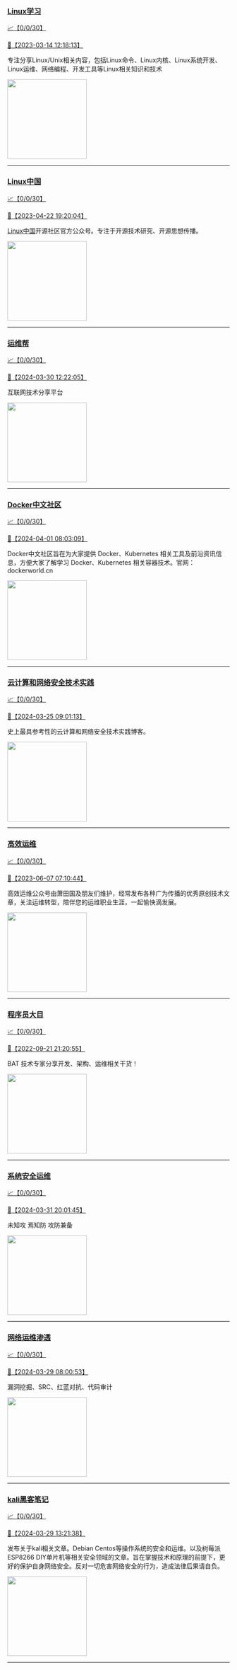 
### [Linux学习](http://wechat.doonsec.com/wechat_echarts/?biz=MzI4MDEwNzAzNg==)

[:chart_with_upwards_trend:【0/0/30】](http://wechat.doonsec.com/wechat_echarts/?biz=MzI4MDEwNzAzNg==)

[:camera_flash:【2023-03-14 12:18:13】](https://mp.weixin.qq.com/s?__biz=MzI4MDEwNzAzNg==&mid=2649460110&idx=2&sn=d76412a9e0687ffe50c359ea4332a1a2&chksm=f3a2acfdc4d525ebb2f44288f886f46ce16507e0305ee1fcc74cb305757dd68610e87f461665&scene=27#wechat_redirect)

专注分享Linux/Unix相关内容，包括Linux命令、Linux内核、Linux系统开发、Linux运维、网络编程、开发工具等Linux相关知识和技术

<img align="top" width="180" src="http://open.weixin.qq.com/qr/code?username=gh_cb990d3ccd5f" alt="" />

---


### [Linux中国](http://wechat.doonsec.com/wechat_echarts/?biz=MjM5NjQ4MjYwMQ==)

[:chart_with_upwards_trend:【0/0/30】](http://wechat.doonsec.com/wechat_echarts/?biz=MjM5NjQ4MjYwMQ==)

[:camera_flash:【2023-04-22 19:20:04】](https://mp.weixin.qq.com/s?__biz=MjM5NjQ4MjYwMQ==&mid=2664678930&idx=3&sn=e1cd00ae476511afb34f4785124fb41a&chksm=bdcffd548ab87442b492af73b3af4e275b5439bd53b739798b806ed6947ab03e47e8efbe9a59&scene=27#wechat_redirect)

[Linux中国](https://linux.cn/)开源社区官方公众号。专注于开源技术研究、开源思想传播。

<img align="top" width="180" src="http://open.weixin.qq.com/qr/code?username=gh_52ef55f8adfd" alt="" />

---


### [运维帮](http://wechat.doonsec.com/wechat_echarts/?biz=MzA3MzYwNjQ3NA==)

[:chart_with_upwards_trend:【0/0/30】](http://wechat.doonsec.com/wechat_echarts/?biz=MzA3MzYwNjQ3NA==)

[:camera_flash:【2024-03-30 12:22:05】](https://mp.weixin.qq.com/s?__biz=MzA3MzYwNjQ3NA==&mid=2651301318&idx=1&sn=029cd32ecd1ed1c33e212d891de7b69f&chksm=852f6094b039c5b9b524b4e9ac4d7d2cd4672710f545eb3079d7f8ebc39169f61df74849ccdf&scene=27&key=ecacf64676c8524d6191c9e1a6035d306887dfb9959ed059fb68a80a1573d8a96d32d61aed7d22b5afb981ad13d428254c369008c152174b633fa7f9a23d0cb2f26f688f9d2ab2400bf7a851edda767f6b28d5a26071c4a72548a27ef7dc10ddc8a1b9fef9ed9b4c4b248357d506cffd145f5278ea46eb5a1d5c6121b2f789fe&ascene=15&uin=MjM2NjMzNTUwNA%3D%3D&devicetype=Windows+10+x64&version=63060012&lang=zh_CN&session_us=gh_0fc477a2a8b1&countrycode=BJ&exportkey=n_ChQIAhIQA3mSYqs5TSW67u3yZErOwBLvAQIE97dBBAEAAAAAADdyEmjN9x4AAAAOpnltbLcz9gKNyK89dVj0lrVfRhuQZ%2F%2BOVeV0QDq8pym7gTLM2o6N6c5hyfOmKRLoUQfhoKAqeHKfLEI96qr2OSRiOdtlJZxbGwOOsGSjlLB30ueTCU6FXDa1Zx6Wdkqz81ZDD7CDPcYL7rRw9ZvCMsv8bj9SBWnJSYi69LVz7infzSdOj8JdO9i7dMQ51oVK%2FL%2FV506OSnUGkM0ZC5u90oQDdkrlUMblv55w9nRUGGARkI2TTImZHgmr8JdCDqXWu4fo14Bzw0ltFJFhjYIZ%2BaJU6ryVfq5H&acctmode=0&pass_ticket=oqAswFrjVXNDWEzRiiXAuIbyHCVieG43k53D3AFqLPJ2QehQhbR5UlO6O0CQgPuId%2FltKm5DzKK7Kg2BRbm2jA%3D%3D&wx_header=0&fontgear=2&scene=27#wechat_redirect)

互联网技术分享平台

<img align="top" width="180" src="http://open.weixin.qq.com/qr/code?username=gh_445a39329cd8" alt="" />

---


### [Docker中文社区](http://wechat.doonsec.com/wechat_echarts/?biz=MzI1NzI5NDM4Mw==)

[:chart_with_upwards_trend:【0/0/30】](http://wechat.doonsec.com/wechat_echarts/?biz=MzI1NzI5NDM4Mw==)

[:camera_flash:【2024-04-01 08:03:09】](https://mp.weixin.qq.com/s?__biz=MzI1NzI5NDM4Mw==&mid=2247497100&idx=1&sn=1b695d4c2fef74c0650699b8b6f3d84b&chksm=ebf531489c0100a8f7b0d905400f85cbc8e34e8c387cf15018fcca3051270a23ed29176d0622&scene=27&key=41f5361775a22fde384fca30d7edc205369ca06692a1a696e89c11aa4e6e4156c179665c5a94066c86811d1aa960bfef6199b4e799586265ef7b537075a6c2951cbc519435cd35c26a0f1c75bbd56e7398b541d6bc0b272afbd2b1bdb1274fad10a9e8223f40f1e0e1cefbb466c66d50abf4b23e3d30f4dc1c287334c27e817b&ascene=0&uin=MzgxODQ4MjMz&devicetype=Windows+10+x64&version=63090819&lang=zh_CN&countrycode=GY&exportkey=n_ChQIAhIQ2c9mkln%2BzxmOR0z1jz640hLgAQIE97dBBAEAAAAAAHYbONa1BaIAAAAOpnltbLcz9gKNyK89dVj0Im7t0PTvtriOc9aThBE6WpDhdUM3X1wgKXQKWiyfM5%2BaJ703Fvl4Uzq%2FnUNeNbwo%2B8hUPYLnAox1dqVfB2n1EGm21ymCG9sqbAOaxXoloTPhUF7HxcGAFQhzHxXJi9PIVNP%2B8fUDS2B6UpD4yzfT8TkcXaaugycPsXxM69y1GTmHqTr56hr0OaHSx9zp1Bmjk1u23mOqjVz75wy%2BKW%2FZBSFXqECz2ZVq6ngL1bvKvIHNzhH1hlNc4PrB&acctmode=0&pass_ticket=nhxQ%2B%2B0Bv5CQc%2F%2BkZufaC3hs7RU2PA%2FtjWUUu8Kp1%2BA2%2F371C73glwh11LvJS21psbO4Pxgzq7jUhL%2B1rq0qjQ%3D%3D&wx_header=1&scene=27#wechat_redirect)

Docker中文社区旨在为大家提供 Docker、Kubernetes 相关工具及前沿资讯信息，方便大家了解学习 Docker、Kubernetes 相关容器技术。官网：dockerworld.cn

<img align="top" width="180" src="http://open.weixin.qq.com/qr/code?username=gh_8620cb9f61a5" alt="" />

---


### [云计算和网络安全技术实践](http://wechat.doonsec.com/wechat_echarts/?biz=MzA3MjM5MDc2Nw==)

[:chart_with_upwards_trend:【0/0/30】](http://wechat.doonsec.com/wechat_echarts/?biz=MzA3MjM5MDc2Nw==)

[:camera_flash:【2024-03-25 09:01:13】](https://mp.weixin.qq.com/s?__biz=MzA3MjM5MDc2Nw==&mid=2650748319&idx=1&sn=c92d941918d45d533469581960bef7a9&chksm=865bdbd5563458e4c3dbabd97fbcaadf2cfc27fbecd9224a4f43e6cfb04921db29bdfd2186e0&scene=27&key=283211df2b47c06d7d50c2de6ae6cc782e520175865781675701eed90c19a2981232a3da50b5bb7cc9233ba9142f0740acaa2b4b6bb4649ba7ed0c7a45c36f04c33843638882277a0cb365c3c2c8fb585fd56770a00b0a5204403d68cb797fa1ffae71fd2853182d5a16faf5d7c640c41fec11eb7fd04d74b66059fa4a623fc8&ascene=0&uin=MzgxODQ4MjMz&devicetype=Windows+10+x64&version=63090819&lang=zh_CN&countrycode=GY&exportkey=n_ChQIAhIQLPSnRgfWuz38JsN89urWzBLgAQIE97dBBAEAAAAAAEMMCtirFboAAAAOpnltbLcz9gKNyK89dVj09vsx9fcxUxCpMX3oF1Yl7j7D8piiBmVxGS5%2BImOFfMzVynWLUPxzT5zQ67kveYal3rV1fmzkvEo1kkuGLPQbbwa2Ap0Sn1t17uAJrwm72EYsrAYVXyx%2BAd3OJTi651GRk8jeOqDpt%2FB0rFvmFjpTnP%2FAP3mYHHYJkMbh87OJQB5PvJVk%2F3brDCPpa4uzk9Hj%2FwtxewbopGhMefCSqs%2FEaxCNRIP5w8T9qWjiXgA1ff0Lec6bLvCDc%2FAA&acctmode=0&pass_ticket=eweqSu6nsINctLhUkEfBjhRg1SnIIXkjf1%2B6Le0PToed3vxN5DoEOPvo7zqT2qDOTFCUgg2sTYIwZpV%2BWrN3Bg%3D%3D&wx_header=1&scene=27#wechat_redirect)

史上最具参考性的云计算和网络安全技术实践博客。

<img align="top" width="180" src="http://open.weixin.qq.com/qr/code?username=gh_34d6b0cb5633" alt="" />

---


### [高效运维](http://wechat.doonsec.com/wechat_echarts/?biz=MzA4Nzg5Nzc5OA==)

[:chart_with_upwards_trend:【0/0/30】](http://wechat.doonsec.com/wechat_echarts/?biz=MzA4Nzg5Nzc5OA==)

[:camera_flash:【2023-06-07 07:10:44】](https://mp.weixin.qq.com/s?__biz=MzA4Nzg5Nzc5OA==&mid=2651734637&idx=4&sn=2e47f69f965e98f599fed75ddb3837ef&chksm=8bc881c4bcbf08d2df71b5670c0499709a5281229287b15d178de64108ac464cd1f023287884&scene=27#wechat_redirect)

高效运维公众号由萧田国及朋友们维护，经常发布各种广为传播的优秀原创技术文章，关注运维转型，陪伴您的运维职业生涯，一起愉快滴发展。

<img align="top" width="180" src="http://open.weixin.qq.com/qr/code?username=gh_0fdeda7cb50a" alt="" />

---


### [程序员大目](http://wechat.doonsec.com/wechat_echarts/?biz=MzI4ODQ3NjE2OA==)

[:chart_with_upwards_trend:【0/0/30】](http://wechat.doonsec.com/wechat_echarts/?biz=MzI4ODQ3NjE2OA==)

[:camera_flash:【2022-09-21 21:20:55】](https://mp.weixin.qq.com/s?__biz=MzI4ODQ3NjE2OA==&mid=2247500356&idx=1&sn=69754a844e3a51a5427a0efec6aa45bd&chksm=ec3f5f23db48d6353810ef9157baf1fc90adbd884423aba73bd00450e5e6777e6e46dbe30489&scene=27&key=512fb80aa4f22d2a8ac8a7af6059d9b697eaef75ed0476d4690fc363cab93d636f7775d20d20fd3b1cd8bc051e62783ef79a2497a6b927846f0446f0af1324426177ebc087d480f11223e6aa409b2a26ab3d9ac220856bd51003dc89dc5306590dc812175fea69cf84266821b6f428181384d29a2d5a699f58c3d897ce4f980a&ascene=15&uin=MTA3Mzc3OTIzNQ%3D%3D&devicetype=Windows+Server+2016+x64&version=63070517&lang=zh_CN&session_us=gh_5f81484d311e&exportkey=AfaIj87lbeDD6CwHew4i%2FSM%3D&acctmode=0&pass_ticket=nP6spRM8hMyiazMifMuFetRdSji3u6F4iU1PoNglFE6zGbwDRWX%2F4QyvCBMQQBay&wx_header=0&fontgear=2&scene=27#wechat_redirect)

BAT 技术专家分享开发、架构、运维相关干货！

<img align="top" width="180" src="http://open.weixin.qq.com/qr/code?username=gh_e6849e368b5f" alt="" />

---


### [系统安全运维](http://wechat.doonsec.com/wechat_echarts/?biz=Mzk0NjE0NDc5OQ==)

[:chart_with_upwards_trend:【0/0/30】](http://wechat.doonsec.com/wechat_echarts/?biz=Mzk0NjE0NDc5OQ==)

[:camera_flash:【2024-03-31 20:01:45】](https://mp.weixin.qq.com/s?__biz=Mzk0NjE0NDc5OQ==&mid=2247523455&idx=2&sn=62373ba96bac31cd4789f4b183dbf207&chksm=c2d91fd2351be206180816c01faf686e9cedd68b17f5d71431c44be2069e5d5045f104ce467b&scene=27&key=41f5361775a22fded0739ea1209b8d6c685e2f8a5b639d915ab7eabb6e8d9156a2565283b327a91be623e316b66d9acd98a223bb53dd2db1a8e57c0f2d95d06b0800d445e609d5da3ab36a767f0353e595c8691f926f9ae15b0cc72886b43b3589aa7461f122a499d5ad82fb32794a8b63b37fd40b044f5a804b502ca5f757de&ascene=0&uin=MzgxODQ4MjMz&devicetype=Windows+10+x64&version=63090819&lang=zh_CN&countrycode=GY&exportkey=n_ChQIAhIQR7FM35EUzGnzhD%2Fc2fatHxLgAQIE97dBBAEAAAAAAB2jC%2BIy4%2FUAAAAOpnltbLcz9gKNyK89dVj0q7vvoYJnuGI9P4aMnBRvbBDBCuqmZJeyrI%2FJXA4I2Zu4vUaJD7ROUb01%2FUV038lCpsB7y6lZz7SuT2HR6NcFmvoSLsp579WvW5JmDCHbFPv9%2B99L079r4NIejv%2Fmwl578O2WH3odRkE2tObN82RqnAke90DGk%2FXvyg%2FBr9cIHznuplO%2BWsThfKdGxuHui0Fa2JZX%2BxbsRwS59MNXo2dnm4JBcqf%2BBck1tY%2BBlzSMUlkeDOaHpWSxyWuc&acctmode=0&pass_ticket=nhxQ%2B%2B0Bv5CQc%2F%2BkZufaC3hs7RU2PA%2FtjWUUu8Kp1%2BA%2F8ZL51CsMqoVJALO86o6r1m%2FOcMLR7uL6ZcEy44RjKQ%3D%3D&wx_header=1&scene=27#wechat_redirect)

未知攻 焉知防 攻防兼备

<img align="top" width="180" src="http://open.weixin.qq.com/qr/code?username=gh_2c298b630170" alt="" />

---


### [网络运维渗透](http://wechat.doonsec.com/wechat_echarts/?biz=MzA3MjMxODUwNg==)

[:chart_with_upwards_trend:【0/0/30】](http://wechat.doonsec.com/wechat_echarts/?biz=MzA3MjMxODUwNg==)

[:camera_flash:【2024-03-29 08:00:53】](https://mp.weixin.qq.com/s?__biz=MzA3MjMxODUwNg==&mid=2247486488&idx=1&sn=e6b179af13a820af57e81bcd7ebcb1a7&chksm=9e5e8cb96879b2de4b46ece7db512c1fa28b226db66f1c8c46c84d72655ada5a74e581114293&scene=27#wechat_redirect)

漏洞挖掘、SRC、红蓝对抗、代码审计

<img align="top" width="180" src="http://open.weixin.qq.com/qr/code?username=gh_304f5239b3b0" alt="" />

---


### [kali黑客笔记](http://wechat.doonsec.com/wechat_echarts/?biz=MzkxMzIwNTY1OA==)

[:chart_with_upwards_trend:【0/0/30】](http://wechat.doonsec.com/wechat_echarts/?biz=MzkxMzIwNTY1OA==)

[:camera_flash:【2024-03-29 13:21:38】](https://mp.weixin.qq.com/s?__biz=MzkxMzIwNTY1OA==&mid=2247503973&idx=1&sn=0f1059e87199980e468b7f06a745eb13&chksm=c0a8859541a8face77b4306ffddfd6c0e3fc35508e03f7eac52bb4c215bcb0dedc5c2b773259&scene=27&key=e17936814b511e5e252fe9d82af59ef4658344e3c9ba4604d83bc0e0411a277ec98270487d35bcddab7ee07fbf41f81fcfcb1a4d978beb65d518e1b715e8fd52f83c422f39a557b4ce537270df080a458289f7350f980e03d3b1613c988ddfeaa36c9288cda10c46f46049b7d6411d752873005cd1a7d96b0a76f4015322a5cd&ascene=15&uin=MjM2NjMzNTUwNA%3D%3D&devicetype=Windows+10+x64&version=63060012&lang=zh_CN&session_us=gh_1e0d1778d4b2&countrycode=BJ&exportkey=n_ChQIAhIQznzzApOA1MgIUtTnVaG0YhLvAQIE97dBBAEAAAAAAGMlNtku6yYAAAAOpnltbLcz9gKNyK89dVj0zpGHzTl4F6LLaTInKo5PEdfCpajjbQPzheOhC5pEXV19N8nsLJRh4pbBENqqfy5JqleMae9OIodXT4gVqbhih81XCiLvf5KKLv9%2FKt6rpJeb5YlzW%2BFz0Bckx%2Fb7fCekAxZGGeR0jnk5hAMk%2BXeOLXP1vutv5BcpGbQ%2B%2FJpY8W%2B9KcM0MulKoN5qxldA7A5I0nlhNQYcQs%2BsL2s1UYwg4ZxSSHs6e9NbOPuFDJxRhsqJDfKguX4zBn4yf5KN8CMxiN9JP3Y6YKqa&acctmode=0&pass_ticket=pcCnYOFFjHlYBoBELBEQEMHVtwbEiAA6yvJApCULBc1BjW20WzJhbgzCopmyLt5uDEsZMzf1hUt36lU37HvyFA%3D%3D&wx_header=0&fontgear=2&scene=27#wechat_redirect)

发布关于kali相关文章。Debian Centos等操作系统的安全和运维。以及树莓派 ESP8266 DIY单片机等相关安全领域的文章。旨在掌握技术和原理的前提下，更好的保护自身网络安全。反对一切危害网络安全的行为，造成法律后果请自负。

<img align="top" width="180" src="http://open.weixin.qq.com/qr/code?username=gh_fbcaf351ddc1" alt="" />

---

